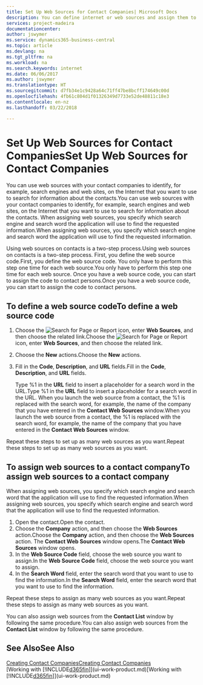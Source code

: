 ```yaml
---
title: Set Up Web Sources for Contact Companies| Microsoft Docs
description: You can define internet or web sources and assign them to a contact company to help identify how you want to search for information about your contacts.
services: project-madeira
documentationcenter: 
author: jswymer
ms.service: dynamics365-business-central
ms.topic: article
ms.devlang: na
ms.tgt_pltfrm: na
ms.workload: na
ms.search.keywords: internet
ms.date: 06/06/2017
ms.author: jswymer
ms.translationtype: HT
ms.sourcegitcommit: d7fb34e1c9428a64c71ff47be8bcff174649c00d
ms.openlocfilehash: 4fb61c804d1f01326349d7733e52de48811c18e3
ms.contentlocale: en-nz
ms.lasthandoff: 03/22/2018

---
```

# <a name="set-up-web-sources-for-contact-companies"></a><span data-ttu-id="d9a0a-103">Set Up Web Sources for Contact Companies</span><span class="sxs-lookup"><span data-stu-id="d9a0a-103">Set Up Web Sources for Contact Companies</span></span>
<span data-ttu-id="d9a0a-104">You can use web sources with your contact companies to identify, for example, search engines and web sites, on the Internet that you want to use to search for information about the contacts.</span><span class="sxs-lookup"><span data-stu-id="d9a0a-104">You can use web sources with your contact companies to identify, for example, search engines and web sites, on the Internet that you want to use to search for information about the contacts.</span></span> <span data-ttu-id="d9a0a-105">When assigning web sources, you specify which search engine and search word the application will use to find the requested information.</span><span class="sxs-lookup"><span data-stu-id="d9a0a-105">When assigning web sources, you specify which search engine and search word the application will use to find the requested information.</span></span>

<span data-ttu-id="d9a0a-106">Using web sources on contacts is a two-step process.</span><span class="sxs-lookup"><span data-stu-id="d9a0a-106">Using web sources on contacts is a two-step process.</span></span> <span data-ttu-id="d9a0a-107">First, you define the web source code.</span><span class="sxs-lookup"><span data-stu-id="d9a0a-107">First, you define the web source code.</span></span> <span data-ttu-id="d9a0a-108">You only have to perform this step one time for each web source.</span><span class="sxs-lookup"><span data-stu-id="d9a0a-108">You only have to perform this step one time for each web source.</span></span> <span data-ttu-id="d9a0a-109">Once you have a web source code, you can start to assign the code to contact persons.</span><span class="sxs-lookup"><span data-stu-id="d9a0a-109">Once you have a web source code, you can start to assign the code to contact persons.</span></span>

## <a name="to-define-a-web-source-code"></a><span data-ttu-id="d9a0a-110">To define a web source code</span><span class="sxs-lookup"><span data-stu-id="d9a0a-110">To define a web source code</span></span>
1. <span data-ttu-id="d9a0a-111">Choose the ![Search for Page or Report](media/ui-search/search_small.png "Search for Page or Report icon") icon, enter **Web Sources**, and then choose the related link.</span><span class="sxs-lookup"><span data-stu-id="d9a0a-111">Choose the ![Search for Page or Report](media/ui-search/search_small.png "Search for Page or Report icon") icon, enter **Web Sources**, and then choose the related link.</span></span>
2. <span data-ttu-id="d9a0a-112">Choose the **New** actions.</span><span class="sxs-lookup"><span data-stu-id="d9a0a-112">Choose the **New** actions.</span></span>
3. <span data-ttu-id="d9a0a-113">Fill in the **Code**, **Description**, and **URL** fields.</span><span class="sxs-lookup"><span data-stu-id="d9a0a-113">Fill in the **Code**, **Description**, and **URL** fields.</span></span>

    <span data-ttu-id="d9a0a-114">Type %1 in the **URL** field to insert a placeholder for a search word in the URL.</span><span class="sxs-lookup"><span data-stu-id="d9a0a-114">Type %1 in the **URL** field to insert a placeholder for a search word in the URL.</span></span> <span data-ttu-id="d9a0a-115">When you launch the web source from a contact, the %1 is replaced with the search word, for example, the name of the company that you have entered in the **Contact Web Sources** window.</span><span class="sxs-lookup"><span data-stu-id="d9a0a-115">When you launch the web source from a contact, the %1 is replaced with the search word, for example, the name of the company that you have entered in the **Contact Web Sources** window.</span></span>

<span data-ttu-id="d9a0a-116">Repeat these steps to set up as many web sources as you want.</span><span class="sxs-lookup"><span data-stu-id="d9a0a-116">Repeat these steps to set up as many web sources as you want.</span></span>

## <a name="to-assign-web-sources-to-a-contact-company"></a><span data-ttu-id="d9a0a-117">To assign web sources to a contact company</span><span class="sxs-lookup"><span data-stu-id="d9a0a-117">To assign web sources to a contact company</span></span>
<span data-ttu-id="d9a0a-118">When assigning web sources, you specify which search engine and search word that the application will use to find the requested information.</span><span class="sxs-lookup"><span data-stu-id="d9a0a-118">When assigning web sources, you specify which search engine and search word that the application will use to find the requested information.</span></span>

1. <span data-ttu-id="d9a0a-119">Open the contact.</span><span class="sxs-lookup"><span data-stu-id="d9a0a-119">Open the contact.</span></span>
2. <span data-ttu-id="d9a0a-120">Choose the **Company** action, and then choose the **Web Sources** action.</span><span class="sxs-lookup"><span data-stu-id="d9a0a-120">Choose the **Company** action, and then choose the **Web Sources** action.</span></span> <span data-ttu-id="d9a0a-121">The **Contact Web Sources** window opens.</span><span class="sxs-lookup"><span data-stu-id="d9a0a-121">The **Contact Web Sources** window opens.</span></span>
3. <span data-ttu-id="d9a0a-122">In the **Web Source Code** field, choose the web source you want to assign.</span><span class="sxs-lookup"><span data-stu-id="d9a0a-122">In the **Web Source Code** field, choose the web source you want to assign.</span></span>
4. <span data-ttu-id="d9a0a-123">In the **Search Word** field, enter the search word that you want to use to find the information.</span><span class="sxs-lookup"><span data-stu-id="d9a0a-123">In the **Search Word** field, enter the search word that you want to use to find the information.</span></span>

<span data-ttu-id="d9a0a-124">Repeat these steps to assign as many web sources as you want.</span><span class="sxs-lookup"><span data-stu-id="d9a0a-124">Repeat these steps to assign as many web sources as you want.</span></span>

<span data-ttu-id="d9a0a-125">You can also assign web sources from the **Contact List** window by following the same procedure.</span><span class="sxs-lookup"><span data-stu-id="d9a0a-125">You can also assign web sources from the **Contact List** window by following the same procedure.</span></span>

## <a name="see-also"></a><span data-ttu-id="d9a0a-126">See Also</span><span class="sxs-lookup"><span data-stu-id="d9a0a-126">See Also</span></span>
[<span data-ttu-id="d9a0a-127">Creating Contact Companies</span><span class="sxs-lookup"><span data-stu-id="d9a0a-127">Creating Contact Companies</span></span>](marketing-create-contact-companies.md)  
<span data-ttu-id="d9a0a-128">[Working with [!INCLUDE[d365fin](includes/d365fin_md.md)]](ui-work-product.md)</span><span class="sxs-lookup"><span data-stu-id="d9a0a-128">[Working with [!INCLUDE[d365fin](includes/d365fin_md.md)]](ui-work-product.md)</span></span>

